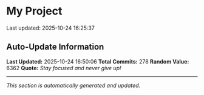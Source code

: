 # My Project


Last updated: 2025-10-24 16:25:37






















































































































































































































































































## Auto-Update Information

**Last Updated:** 2025-10-24 16:50:06
**Total Commits:** 278
**Random Value:** 6362
**Quote:** _Stay focused and never give up!_

---
_This section is automatically generated and updated._